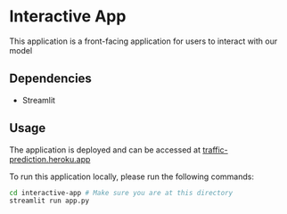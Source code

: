 # Interactive App 

This application is a front-facing application for users to interact with our model

## Dependencies

- Streamlit

## Usage

The application is deployed and can be accessed at [traffic-prediction.heroku.app](https://traffic-prediction.heroku.app)   

To run this application locally, please run the following commands:

```bash
cd interactive-app # Make sure you are at this directory
streamlit run app.py

```

